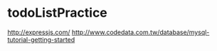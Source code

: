 # todoListPractice

http://expressjs.com/
http://www.codedata.com.tw/database/mysql-tutorial-getting-started
